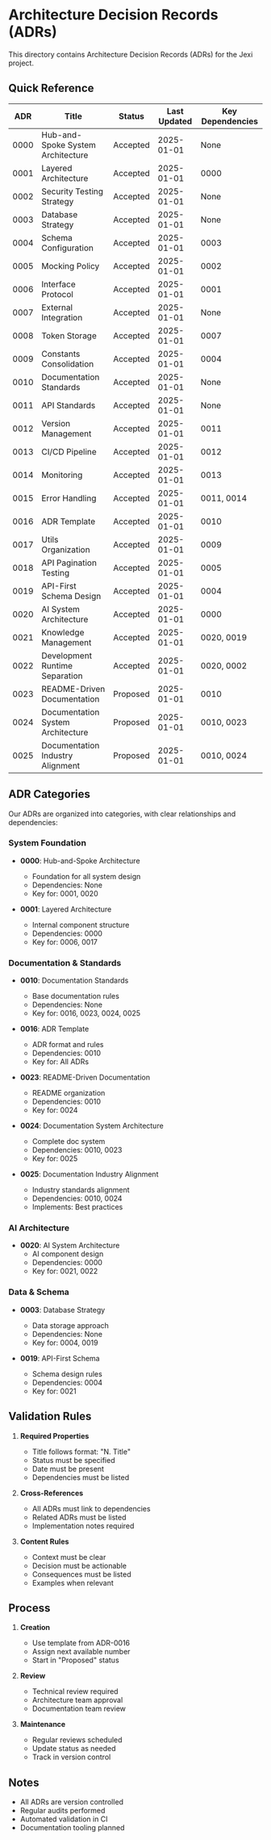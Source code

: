 # Architecture Decision Records (ADRs)

This directory contains Architecture Decision Records (ADRs) for the Jexi project.

## Quick Reference

| ADR | Title | Status | Last Updated | Key Dependencies |
|-----|-------|--------|--------------|------------------|
| 0000 | Hub-and-Spoke System Architecture | Accepted | 2025-01-01 | None |
| 0001 | Layered Architecture | Accepted | 2025-01-01 | 0000 |
| 0002 | Security Testing Strategy | Accepted | 2025-01-01 | None |
| 0003 | Database Strategy | Accepted | 2025-01-01 | None |
| 0004 | Schema Configuration | Accepted | 2025-01-01 | 0003 |
| 0005 | Mocking Policy | Accepted | 2025-01-01 | 0002 |
| 0006 | Interface Protocol | Accepted | 2025-01-01 | 0001 |
| 0007 | External Integration | Accepted | 2025-01-01 | None |
| 0008 | Token Storage | Accepted | 2025-01-01 | 0007 |
| 0009 | Constants Consolidation | Accepted | 2025-01-01 | 0004 |
| 0010 | Documentation Standards | Accepted | 2025-01-01 | None |
| 0011 | API Standards | Accepted | 2025-01-01 | None |
| 0012 | Version Management | Accepted | 2025-01-01 | 0011 |
| 0013 | CI/CD Pipeline | Accepted | 2025-01-01 | 0012 |
| 0014 | Monitoring | Accepted | 2025-01-01 | 0013 |
| 0015 | Error Handling | Accepted | 2025-01-01 | 0011, 0014 |
| 0016 | ADR Template | Accepted | 2025-01-01 | 0010 |
| 0017 | Utils Organization | Accepted | 2025-01-01 | 0009 |
| 0018 | API Pagination Testing | Accepted | 2025-01-01 | 0005 |
| 0019 | API-First Schema Design | Accepted | 2025-01-01 | 0004 |
| 0020 | AI System Architecture | Accepted | 2025-01-01 | 0000 |
| 0021 | Knowledge Management | Accepted | 2025-01-01 | 0020, 0019 |
| 0022 | Development Runtime Separation | Accepted | 2025-01-01 | 0020, 0002 |
| 0023 | README-Driven Documentation | Proposed | 2025-01-01 | 0010 |
| 0024 | Documentation System Architecture | Proposed | 2025-01-01 | 0010, 0023 |
| 0025 | Documentation Industry Alignment | Proposed | 2025-01-01 | 0010, 0024 |

## ADR Categories

Our ADRs are organized into categories, with clear relationships and dependencies:

### System Foundation
- **0000**: Hub-and-Spoke Architecture
  - Foundation for all system design
  - Dependencies: None
  - Key for: 0001, 0020

- **0001**: Layered Architecture
  - Internal component structure
  - Dependencies: 0000
  - Key for: 0006, 0017

### Documentation & Standards
- **0010**: Documentation Standards
  - Base documentation rules
  - Dependencies: None
  - Key for: 0016, 0023, 0024, 0025

- **0016**: ADR Template
  - ADR format and rules
  - Dependencies: 0010
  - Key for: All ADRs

- **0023**: README-Driven Documentation
  - README organization
  - Dependencies: 0010
  - Key for: 0024

- **0024**: Documentation System Architecture
  - Complete doc system
  - Dependencies: 0010, 0023
  - Key for: 0025

- **0025**: Documentation Industry Alignment
  - Industry standards alignment
  - Dependencies: 0010, 0024
  - Implements: Best practices

### AI Architecture
- **0020**: AI System Architecture
  - AI component design
  - Dependencies: 0000
  - Key for: 0021, 0022

### Data & Schema
- **0003**: Database Strategy
  - Data storage approach
  - Dependencies: None
  - Key for: 0004, 0019

- **0019**: API-First Schema
  - Schema design rules
  - Dependencies: 0004
  - Key for: 0021

## Validation Rules

1. **Required Properties**
   - Title follows format: "N. Title"
   - Status must be specified
   - Date must be present
   - Dependencies must be listed

2. **Cross-References**
   - All ADRs must link to dependencies
   - Related ADRs must be listed
   - Implementation notes required

3. **Content Rules**
   - Context must be clear
   - Decision must be actionable
   - Consequences must be listed
   - Examples when relevant

## Process

1. **Creation**
   - Use template from ADR-0016
   - Assign next available number
   - Start in "Proposed" status

2. **Review**
   - Technical review required
   - Architecture team approval
   - Documentation team review

3. **Maintenance**
   - Regular reviews scheduled
   - Update status as needed
   - Track in version control

## Notes
- All ADRs are version controlled
- Regular audits performed
- Automated validation in CI
- Documentation tooling planned
